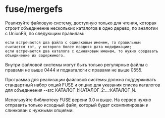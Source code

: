 # fuse/mergefs

Реализуйте файловую систему, доступную только для чтения, которая строит объединение нескольких каталогов в одно дерево,
по аналогии с UnionFS, по следующим правилам:

    если встречаются два файла с одинаковым именем, то правильным считается тот, у которого более поздняя дата модификации;
    если встречаются два каталога с одинаковым именем, то нужно создавать объединение их содержимого.

Внутри файловой системы могут быть только регулярные файлы с правами не выше 0444 и подкаталоги с правами не выше 0555.

Программа для реализации файловой системы должна поддерживать стандартный набор опций FUSE и опцию для указания списка
каталогов для объединения --src КАТАЛОГ_1:КАТАЛОГ_2:...:КАТАЛОГ_N.

Используйте библиотеку FUSE версии 3.0 и выше. На сервер нужно отправить только исходный файл, который будет
скомпилирован и слинкован с нужными опциями.
